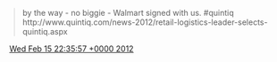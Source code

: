 > by the way \- no biggie \- Walmart signed with us\. \#quintiq http://www\.quintiq\.com/news\-2012/retail\-logistics\-leader\-selects\-quintiq\.aspx

<img src="../../media/tweet.ico" width="12" /> [Wed Feb 15 22:35:57 +0000 2012](https://twitter.com/DromerDenker/status/169912859025883137)
